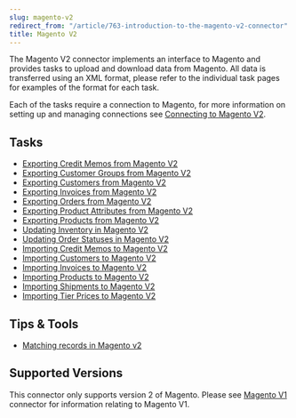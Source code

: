 ```yaml
---
slug: magento-v2
redirect_from: "/article/763-introduction-to-the-magento-v2-connector"
title: Magento V2
---
```

 The Magento V2 connector implements an interface to Magento and provides tasks to upload and download data from Magento. All data is transferred using an XML format, please refer to the individual task pages for examples of the format for each task.

Each of the tasks require a connection to Magento, for more information on setting up and managing connections see [Connecting to Magento V2](connecting-to-magento-v2).

## Tasks

* [Exporting Credit Memos from Magento V2](downloading-credit-memos-from-magento-v2)
* [Exporting Customer Groups from Magento V2](downloading-customer-groups-from-magento-v2)
* [Exporting Customers from Magento V2](downloading-customers-from-magento-v2)
* [Exporting Invoices from Magento V2](downloading-invoices-from-magento-v2)
* [Exporting Orders from Magento V2](downloading-orders-from-magento-v2)
* [Exporting Product Attributes from Magento V2](downloading-product-attributes-from-magento-v2)
* [Exporting Products from Magento V2](downloading-products-from-magento-v2)
* [Updating Inventory in Magento V2](updating-inventory-in-magento-v2)
* [Updating Order Statuses in Magento V2](updating-order-statuses-in-magento-v2)
* [Importing Credit Memos to Magento V2](uploading-credit-memos-to-magento-v2)
* [Importing Customers to Magento V2](uploading-customers-to-magento-v2)
* [Importing Invoices to Magento V2](uploading-invoices-to-magento-v2)
* [Importing Products to Magento V2](uploading-products-to-magento-v2)
* [Importing Shipments to Magento V2](uploading-shipments-to-magento-v2)
* [Importing Tier Prices to Magento V2](uploading-tier-prices-to-magento-v2)

## Tips & Tools

* [Matching records in Magento v2](matching-records-in-magento-v2)

## Supported Versions

This connector only supports version 2 of Magento. Please see [Magento V1](magento-v1) connector for information relating to Magento V1.